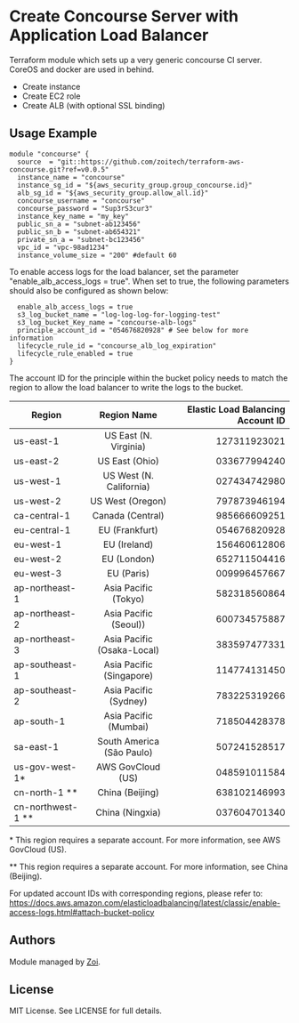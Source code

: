 # Create Concourse Server with Application Load Balancer
Terraform module which sets up a very generic concourse CI server.
CoreOS and docker are used in behind.
* Create instance
* Create EC2 role
* Create ALB (with optional SSL binding)


## Usage Example
```hcl
module "concourse" {
  source  = "git::https://github.com/zoitech/terraform-aws-concourse.git?ref=v0.0.5"
  instance_name = "concourse"
  instance_sg_id = "${aws_security_group.group_concourse.id}"
  alb_sg_id = "${aws_security_group.allow_all.id}"
  concourse_username = "concourse"
  concourse_password = "Sup3rS3cur3"
  instance_key_name = "my_key"
  public_sn_a = "subnet-ab123456"
  public_sn_b = "subnet-ab654321"
  private_sn_a = "subnet-bc123456"
  vpc_id = "vpc-98ad1234"
  instance_volume_size = "200" #default 60
```
To enable access logs for the load balancer, set the parameter "enable_alb_access_logs = true". When set to true, the following parameters should also be configured as shown below:
```hcl
  enable_alb_access_logs = true
  s3_log_bucket_name = "log-log-log-for-logging-test"
  s3_log_bucket_Key_name = "concourse-alb-logs"
  principle_account_id = "054676820928" # See below for more information
  lifecycle_rule_id = "concourse_alb_log_expiration"
  lifecycle_rule_enabled = true
}
```
The account ID for the principle within the bucket policy needs to match the region to allow the load balancer to write the logs to the bucket.

| Region          | Region Name               | Elastic Load Balancing Account ID  |
| --------------- |:-------------------------:| ----------------------------------:|
| us-east-1       | US East (N. Virginia)     | 127311923021                       |
| us-east-2       | US East (Ohio)            | 033677994240                       |
| us-west-1       | US West (N. California)   | 027434742980                       |
| us-west-2       | US West (Oregon)          | 797873946194                       |
| ca-central-1    | Canada (Central)          | 985666609251                       |
| eu-central-1    | EU (Frankfurt)            | 054676820928                       |
| eu-west-1       | EU (Ireland)              | 156460612806                       |
| eu-west-2       | EU (London)               | 652711504416                       |
| eu-west-3       | EU (Paris)                | 009996457667                       |
| ap-northeast-1  | Asia Pacific (Tokyo)      | 582318560864                       |
| ap-northeast-2  | Asia Pacific (Seoul))     | 600734575887                       |
| ap-northeast-3  | Asia Pacific (Osaka-Local)| 383597477331                       |
| ap-southeast-1  |	Asia Pacific (Singapore)  |	114774131450                       |
| ap-southeast-2  |	Asia Pacific (Sydney)	    | 783225319266                       |
| ap-south-1      |	Asia Pacific (Mumbai)	    | 718504428378                       |
| sa-east-1	      | South America (São Paulo) | 507241528517                       |
| us-gov-west-1\* |	AWS GovCloud (US)         |	048591011584                       |
| cn-north-1 \*\* |	China (Beijing)           |	638102146993                       |
| cn-northwest-1 \*\*|	China (Ningxia)       |	037604701340                       |

\* This region requires a separate account. For more information, see AWS GovCloud (US).

\*\* This region requires a separate account. For more information, see China (Beijing).

For updated account IDs with corresponding regions, please refer to: https://docs.aws.amazon.com/elasticloadbalancing/latest/classic/enable-access-logs.html#attach-bucket-policy

## Authors
Module managed by [Zoi](https://github.com/zoitech).

## License
MIT License. See LICENSE for full details.

